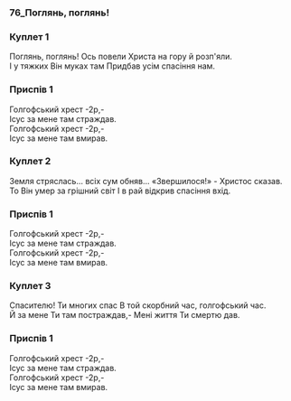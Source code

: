### 76_Поглянь, поглянь!
### Куплет 1
Поглянь, поглянь! Ось повели Христа на гору й розп'яли.<br/>І у тяжких Він муках там Придбав усім спасіння нам.
### Приспів 1
Голгофський хрест -2р,-<br/>Ісус за мене там страждав.<br/>Голгофський хрест -2р,-<br/>Ісус за мене там вмирав.
### Куплет 2
Земля стряслась... всіх сум обняв... «Звершилося!» - Христос сказав. <br/>То Він умер за грішний світ І в рай відкрив спасіння вхід.
### Приспів 1
Голгофський хрест -2р,-<br/>Ісус за мене там страждав.<br/>Голгофський хрест -2р,-<br/>Ісус за мене там вмирав.
### Куплет 3
Спасителю! Ти многих спас В той скорбний час, голгофський час. <br/>Й за мене Ти там постраждав,- Мені життя Ти смертю дав.
### Приспів 1
Голгофський хрест -2р,-<br/>Ісус за мене там страждав.<br/>Голгофський хрест -2р,-<br/>Ісус за мене там вмирав.
